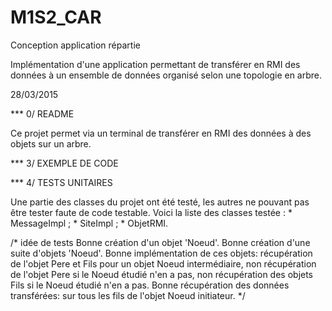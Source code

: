 # M1S2_CAR

Conception application répartie

Implémentation d'une application permettant de transférer en RMI des données à un ensemble de données organisé selon une topologie en arbre.

28/03/2015

*** 0/ README

Ce projet permet via un terminal de transférer en RMI des données à des objets sur un arbre.


*** 3/ EXEMPLE DE CODE


*** 4/ TESTS UNITAIRES

Une partie des classes du projet ont été testé, les autres ne pouvant pas être tester faute de code testable.
Voici la liste des classes testée :
	* MessageImpl ;
	* SiteImpl ;
	* ObjetRMI.


/* idée de tests
    Bonne création d'un objet 'Noeud'.
    Bonne création d'une suite d'objets 'Noeud'.
    Bonne implémentation de ces objets:
        récupération de l'objet Pere et Fils pour un objet Noeud intermédiaire,
        non récupération de l'objet Pere si le Noeud étudié n'en a pas,
        non récupération des objets Fils si le Noeud étudié n'en a pas.
    Bonne récupération des données transférées:
        sur tous les fils de l'objet Noeud initiateur.
*/
